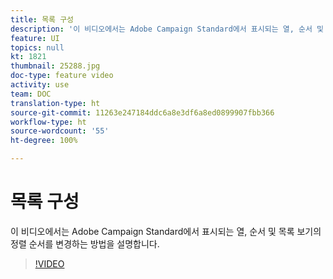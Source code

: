 ```yaml
---
title: 목록 구성
description: '이 비디오에서는 Adobe Campaign Standard에서 표시되는 열, 순서 및 목록 보기의 정렬 순서를 변경하는 방법을 설명합니다.  '
feature: UI
topics: null
kt: 1821
thumbnail: 25288.jpg
doc-type: feature video
activity: use
team: DOC
translation-type: ht
source-git-commit: 11263e247184ddc6a8e3df6a8ed0899907fbb366
workflow-type: ht
source-wordcount: '55'
ht-degree: 100%

---
```



# 목록 구성

이 비디오에서는 Adobe Campaign Standard에서 표시되는 열, 순서 및 목록 보기의 정렬 순서를 변경하는 방법을 설명합니다.

>[!VIDEO](https://video.tv.adobe.com/v/25288/?quality=12)
